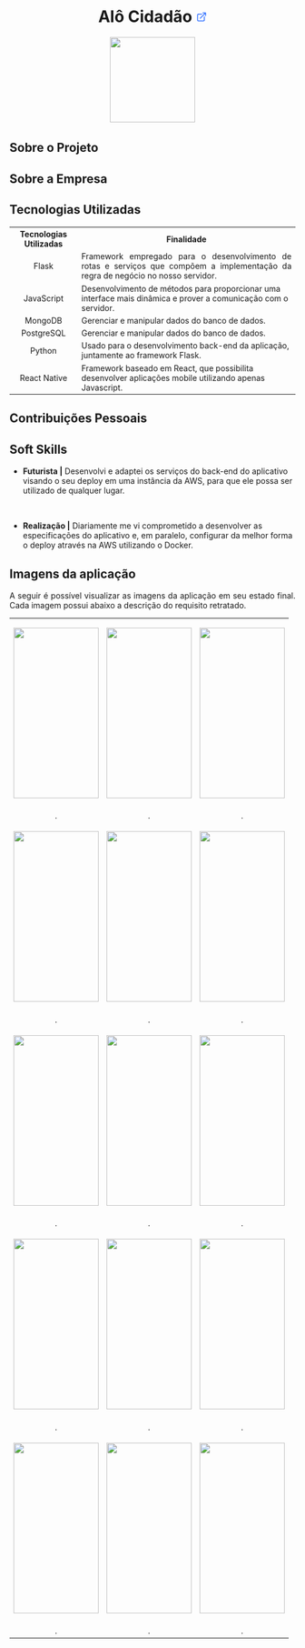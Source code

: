 <h1 align="center"><b>Alô Cidadão <a href="https://github.com/ThomasPalma1/FatecAPI-05"><img src="/docs/assets/external-link.png"  width="19" height="19"></a>
</h1></b>

<p align="center"> 
   <img src="/docs/assets/" width="150" height="150">
</p>

## **Sobre o Projeto**

<p align="justify"></p>

## **Sobre a Empresa**

<p align="justify"></p>

## **Tecnologias Utilizadas**

<p align="justify"></p>

<table>
    <tr>
        <th>Tecnologias Utilizadas</th>
        <th>Finalidade</th>
    </tr>
    <tr>
        <td align="center">Flask</td>
        <td align="justify">Framework empregado para o desenvolvimento de rotas e serviços que compõem a implementação da regra de negócio no nosso servidor.</td>
    </tr>
    <tr>
        <td align="center">JavaScript</td>
        <td align="left">Desenvolvimento de métodos para proporcionar uma interface mais dinâmica e prover a comunicação com o servidor.</td>
    </tr>
    <tr>
        <td align="center">MongoDB</td>
        <td align="left">Gerenciar e manipular dados do banco de dados.</td>
    </tr>
    <tr>
        <td align="center">PostgreSQL</td>
        <td align="left">Gerenciar e manipular dados do banco de dados.</td>
    </tr>
    <tr>
        <td align="center">Python</td>
        <td align="left">Usado para o desenvolvimento back-end da aplicação, juntamente ao framework Flask.</td>
    </tr>
    <tr>
        <td align="center">React Native</td>
        <td align="left">Framework baseado em React, que possibilita desenvolver aplicações mobile utilizando apenas Javascript.</td>   

</table>

## **Contribuições Pessoais**
## **Soft Skills**

* **Futurista |** Desenvolvi e adaptei os serviços do back-end do aplicativo visando o seu deploy em uma instância da AWS, para que ele possa ser utilizado de qualquer lugar.

<br>

* **Realização |** Diariamente me vi comprometido a desenvolver as especificações do aplicativo e, em paralelo, configurar da melhor forma o deploy através na AWS utilizando o Docker.

## **Imagens da aplicação**

<p align="justify">A seguir é possível visualizar as imagens da aplicação em seu estado final. Cada imagem possui abaixo a descrição do requisito retratado.</p>

<table align="center">
   <tr>
      <td><p align="center"><img src="/docs/FatecAPI-05/" width="150" height="300" /></p></td>
      <td><p align="center"><img src="/docs/FatecAPI-05/" width="150" height="300" /></p></td>
      <td><p align="center"><img src="/docs/FatecAPI-05/" width="150" height="300" /></p></td>
   </tr>
   <tr>
      <td align="center">.</td>
      <td align="center">.</td>
      <td align="center">.</td>
   </tr>
   <tr>
      <td><p align="center"><img src="/docs/FatecAPI-05/" width="150" height="300"/></p></td>
      <td><p align="center"><img src="/docs/FatecAPI-05/" width="150" height="300" /></p></td>
      <td><p align="center"><img src="/docs/FatecAPI-05/" width="150" height="300" /></p></td>
   </tr>
   <tr>
      <td align="center">.</td>
      <td align="center">.</td>
      <td align="center">.</td>
   </tr>
   <tr>   
      <td><p align="center"><img src="/docs/FatecAPI-05/" width="150" height="300" /></p></td>
      <td><p align="center"><img src="/docs/FatecAPI-05/" width="150" height="300" /></p></td>
      <td><p align="center"><img src="/docs/FatecAPI-05/" width="150" height="300"/></p></td>
   </tr>
   <tr>
      <td align="center">.</td>
      <td align="center">.</td>
      <td align="center">.</td>
   </tr>
   <tr>
      <td><p align="center"><img src="/docs/FatecAPI-05/" width="150" height="300" /></p></td>
      <td><p align="center"><img src="/docs/FatecAPI-05/" width="150" height="300"/></p></td>
      <td><p align="center"><img src="/docs/FatecAPI-05/" width="150" height="300" /></p></td>
   </tr>
   <tr>
      <td align="center">.</td>
      <td align="center">.</td>
      <td align="center">.</td>
   </tr>
   <tr>
      <td><p align="center"><img src="/docs/FatecAPI-05/" width="150" height="300"/></p></td>
      <td><p align="center"><img src="/docs/FatecAPI-05/" width="150" height="300" /></p></td>
      <td><p align="center"><img src="/docs/FatecAPI-05/" width="150" height="300"/></p></td>
   </tr>
   <tr>
      <td align="center">.</td>
      <td align="center">.</td>
      <td align="center">.</td>
   </tr>
</table>